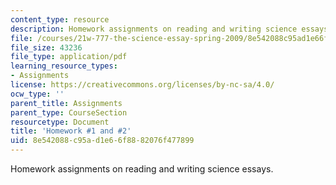```yaml
---
content_type: resource
description: Homework assignments on reading and writing science essays.
file: /courses/21w-777-the-science-essay-spring-2009/8e542088c95ad1e66f8882076f477899_MIT21W_777s09_assn01_hw1and2.pdf
file_size: 43236
file_type: application/pdf
learning_resource_types:
- Assignments
license: https://creativecommons.org/licenses/by-nc-sa/4.0/
ocw_type: ''
parent_title: Assignments
parent_type: CourseSection
resourcetype: Document
title: 'Homework #1 and #2'
uid: 8e542088-c95a-d1e6-6f88-82076f477899
---
```

Homework assignments on reading and writing science essays.